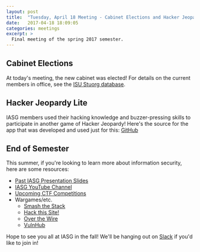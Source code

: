 ```yaml
---
layout: post
title:  "Tuesday, April 18 Meeting - Cabinet Elections and Hacker Jeopardy"
date:   2017-04-18 18:09:05
categories: meetings
excerpt: >
  Final meeting of the spring 2017 semester.
---
```

Cabinet Elections
-------------------
At today's meeting, the new cabinet was elected! For details on the current members in office, see the [ISU Stuorg database](https://www.stuorg.iastate.edu/site/iasg).

Hacker Jeopardy Lite
--------------------
IASG members used their hacking knowledge and buzzer-pressing skills to participate in another game of Hacker Jeopardy! Here's the source for the app that was developed
and used just for this: [GitHub](https://github.com/mgerst/pyquiz)

End of Semester
---------------
This summer, if you're looking to learn more about information security, here are some resources:
- [Past IASG Presentation Slides](https://drive.google.com/drive/folders/0By6whaxOBgbFLUNJRWFhbDJIZGM?usp=sharing)
- [IASG YouTube Channel](https://www.youtube.com/channel/UC-rLOtGfHGx9N1mlNNEwJNQ)
- [Upcoming CTF Competitions](https://ctftime.org/event/oldlist/upcoming)
- Wargames/etc.
  - [Smash the Stack](http://smashthestack.org/)
  - [Hack this Site!](https://www.hackthissite.org/)
  - [Over the Wire](http://overthewire.org/wargames/)
  - [VulnHub](https://www.vulnhub.com/)

Hope to see you all at IASG in the fall! We'll be hanging out on [Slack](https://iasg.slack.com) if you'd like to join in!
